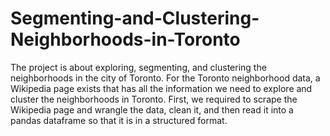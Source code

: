 # Segmenting-and-Clustering-Neighborhoods-in-Toronto
The project is about exploring, segmenting, and clustering the neighborhoods in the city of Toronto. For the Toronto neighborhood data, a Wikipedia page exists that has all the information we need to explore and cluster the neighborhoods in Toronto. First, we required to scrape the Wikipedia page and wrangle the data, clean it, and then read it into a pandas dataframe so that it is in a structured format.
